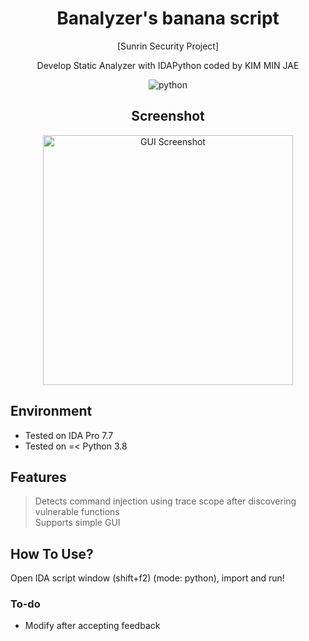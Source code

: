 <h1 align="center">Banalyzer's banana script</h1>

<p align="center"> [Sunrin Security Project] </p>
<p align="center"> Develop Static Analyzer with IDAPython coded by KIM MIN JAE</p>
<p align="center"> <img alt="python" src="https://img.shields.io/badge/Python-3776AB.svg?&style=for-the-badge&logo=Python&logoColor=white"/> </p>


<div class="showcase" align="center">
  <h2>Screenshot</h2>
  <img src="https://cdn.discordapp.com/attachments/922354295729438762/1174978034332356668/image.png?ex=65698e91&is=65571991&hm=251a3d770a3d32e71bf6998221723e4d25ba09b6c67af36d44d195b316593961&" alt="GUI Screenshot" width="400px"/>
</div>

## Environment
- Tested on IDA Pro 7.7
- Tested on =< Python 3.8

## Features
> Detects command injection using trace scope after discovering vulnerable functions<br>
> Supports simple GUI<br>

## How To Use?
Open IDA script window (shift+f2) (mode: python), import and run!

### To-do
* Modify after accepting feedback

